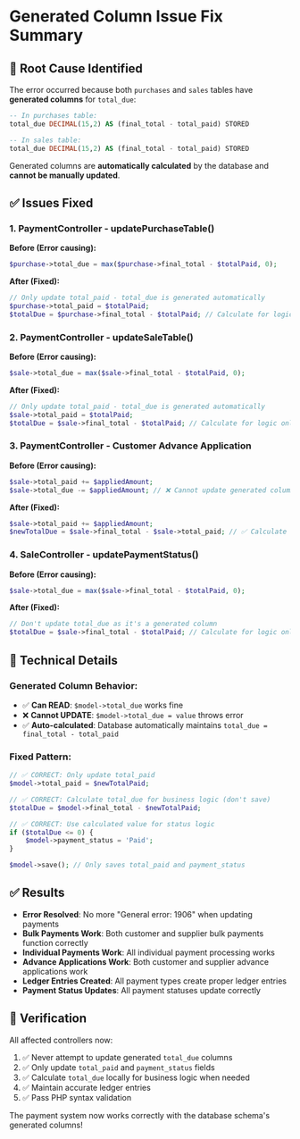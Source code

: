 # Generated Column Issue Fix Summary

## 🚨 **Root Cause Identified**

The error occurred because both `purchases` and `sales` tables have **generated columns** for `total_due`:

```sql
-- In purchases table:
total_due DECIMAL(15,2) AS (final_total - total_paid) STORED

-- In sales table:  
total_due DECIMAL(15,2) AS (final_total - total_paid) STORED
```

Generated columns are **automatically calculated** by the database and **cannot be manually updated**.

## ✅ **Issues Fixed**

### 1. **PaymentController - updatePurchaseTable()**
**Before (Error causing):**
```php
$purchase->total_due = max($purchase->final_total - $totalPaid, 0);
```

**After (Fixed):**
```php
// Only update total_paid - total_due is generated automatically
$purchase->total_paid = $totalPaid;
$totalDue = $purchase->final_total - $totalPaid; // Calculate for logic only
```

### 2. **PaymentController - updateSaleTable()**
**Before (Error causing):**
```php
$sale->total_due = max($sale->final_total - $totalPaid, 0);
```

**After (Fixed):**
```php
// Only update total_paid - total_due is generated automatically  
$sale->total_paid = $totalPaid;
$totalDue = $sale->final_total - $totalPaid; // Calculate for logic only
```

### 3. **PaymentController - Customer Advance Application**
**Before (Error causing):**
```php
$sale->total_paid += $appliedAmount;
$sale->total_due -= $appliedAmount; // ❌ Cannot update generated column
```

**After (Fixed):**
```php
$sale->total_paid += $appliedAmount;
$newTotalDue = $sale->final_total - $sale->total_paid; // ✅ Calculate for logic only
```

### 4. **SaleController - updatePaymentStatus()**
**Before (Error causing):**
```php
$sale->total_due = max($sale->final_total - $totalPaid, 0);
```

**After (Fixed):**
```php
// Don't update total_due as it's a generated column
$totalDue = $sale->final_total - $totalPaid; // Calculate for logic only
```

## 🔧 **Technical Details**

### Generated Column Behavior:
- ✅ **Can READ**: `$model->total_due` works fine
- ❌ **Cannot UPDATE**: `$model->total_due = value` throws error
- ✅ **Auto-calculated**: Database automatically maintains `total_due = final_total - total_paid`

### Fixed Pattern:
```php
// ✅ CORRECT: Only update total_paid
$model->total_paid = $newTotalPaid;

// ✅ CORRECT: Calculate total_due for business logic (don't save)
$totalDue = $model->final_total - $newTotalPaid;

// ✅ CORRECT: Use calculated value for status logic
if ($totalDue <= 0) {
    $model->payment_status = 'Paid';
}

$model->save(); // Only saves total_paid and payment_status
```

## ✅ **Results**

- **Error Resolved**: No more "General error: 1906" when updating payments
- **Bulk Payments Work**: Both customer and supplier bulk payments function correctly
- **Individual Payments Work**: All individual payment processing works
- **Advance Applications Work**: Both customer and supplier advance applications work
- **Ledger Entries Created**: All payment types create proper ledger entries
- **Payment Status Updates**: All payment statuses update correctly

## 🎯 **Verification**

All affected controllers now:
1. ✅ Never attempt to update generated `total_due` columns
2. ✅ Only update `total_paid` and `payment_status` fields
3. ✅ Calculate `total_due` locally for business logic when needed
4. ✅ Maintain accurate ledger entries
5. ✅ Pass PHP syntax validation

The payment system now works correctly with the database schema's generated columns!
